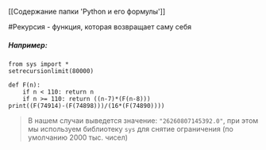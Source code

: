 [[Содержание папки 'Python и его формулы']]

#Рекурсия - функция, которая возвращает саму себя
##### Например:
```
from sys import *
setrecursionlimit(80000)

def F(n):
    if n < 110: return n
    if n >= 110: return ((n-7)*(F(n-8)))
print((F(74914)-(F(74898)))/(16*(F(74890))))
```

>  В нашем случаи выведется значение: `"26260807145392.0"`, при этом мы используем библиотеку `sys` для снятие ограничения (по умолчанию 2000 тыс. чисел)

